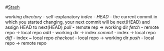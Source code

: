 #[Stash](https://git-scm.com/docs/git-stash)

*working directory* - self-explanatory
*index* - 
*HEAD* - the current commit in which you started changing, your next commit will be next(HEAD) and assign HEAD to next(HEAD)
*pull* - remote rep -> working dir
*fetch* - remote repo -> local repo
*add* - working dir -> index
*commit* - index -> local repo
*diff* - index ~ local repo
*checkout* - local repo -> working dir
*push* - local repo -> remote repo


